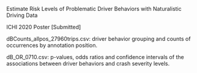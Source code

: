 Estimate Risk Levels of Problematic Driver Behaviors with Naturalistic Driving Data

ICHI 2020 Poster [Submitted]


dBCounts_allpos_27960trips.csv: driver behavior grouping and counts of occurrences by annotation position.

dB_OR_0710.csv: p-values, odds ratios and confidence intervals of the associations between driver behaviors and crash severity levels.
